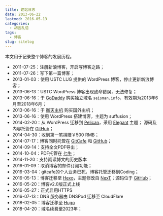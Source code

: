 ```yaml
---
title: 建站日志
date: 2013-06-22
lastmod: 2016-05-13
categories:
  - 胡言乱语
tags:
  - 博客
slug: sitelog
---
```


本文用于记录整个博客的发展历程。

<!--more-->

- 2011-07-25：注册新浪博客，开启写博客之路；
- 2011-07-26：写下第一篇博客；
- 2013-01-03：使用 USTC LUG 提供的 WordPress 博客，停止更新新浪博客；
- 2013-06-13：USTC WordPress 博客出现致命错误，无法修复；
- 2013-06-16：于 [GoDaddy][] 购买独立域名 `seisman.info`，有效期为2013年6月至2018年6月；
- 2013-06-16：于 [衡天主机][] 购买国外主机；
- 2013-06-16：使用 WordPress 搭建博客，主题为 suffusion；
- 2014-02-20：从 WordPress 迁移到 [Pelican][]，采用 [Elegant][] 主题；
              源码及内容托管在 [GitHub](https://github.com/seisman/seisman.info.v1)；
- 2014-04-30：收到第一笔捐赠￥500 RMB；
- 2014-07-17：博客同时托管在 [GitCafe][] 和 [GitHub][]；
- 2014-09-14：支持全文PDF导出；
- 2014-10-04：PDF托管在 [七牛][]；
- 2014-11-20：支持阅读博文的历史版本
- 2016-01-09：取消博客的邮件订阅功能；
- 2016-03-04：gitcafe的个人业务已死，博客托管迁移到Coding；
- 2016-05-13：博客迁移至 [Hexo][]，主题修改自 [NexT][]；源码位于 [GitHub](https://github.com/seisman/seisman.info)；
- 2016-05-20：博客v2.0版正式上线
- 2016-05-27：正式启用HTTPS
- 2016-07-13：DNS 服务器由 DNSPod 迁移至 CloudFlare
- 2018-02-05：博客迁移至 [Hugo][]
- 2018-04-20：域名续费至2023年；

[GoDaddy]: https://www.godaddy.com
[衡天主机]: http://www.hengtian.cc
[Pelican]: https://github.com/getpelican/pelican
[Elegant]: https://github.com/talha131/pelican-elegant
[GitCafe]: https://gitcafe.com
[GitHub]: https://github.com
[七牛]: http://www.qiniu.com/
[Hexo]: https://hexo.io
[NexT]: https://github.com/iissnan/hexo-theme-next
[Hugo]: https://gohugo.io
